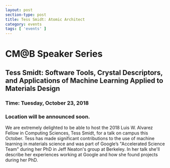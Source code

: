 ```yaml
---
layout: post
section-type: post
title: Tess Smidt: Atomic Architect
category: events
tags: [ 'events' ]
---
```

# CM@B Speaker Series
## Tess Smidt: Software Tools, Crystal Descriptors, and Applications of Machine Learning Applied to Materials Design
### Time: Tuesday, October 23, 2018
### Location will be announced soon.

We are extremely delighted to be able to host the 2018 Luis W. Alvarez Fellow in Computing Sciences, Tess Smidt, for a talk on campus this October. Tess has made significant contributions to the use of machine learning in materials science and was part of Google’s "Accelerated Science Team" during her PhD in Jeff Neaton's group at Berkeley. In her talk she'll describe her experiences working at Google and how she found projects during her PhD.
